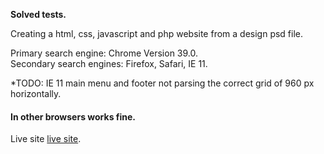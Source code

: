 **Solved tests.** 
<p>Creating a html, css, javascript and php website from a design psd file.</p>

Primary search engine: Chrome Version 39.0.<br/>
Secondary search engines: Firefox, Safari, IE 11.

*TODO: IE 11 main menu and footer not parsing the correct grid of 960 px horizontally. <br>
<h4>In other browsers works fine. </h4>

<p>Live site <a href="http://slaven-sakacic.from.hr/interactive/public/index.php">
live site</a>.</p>
 
